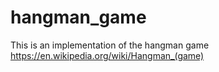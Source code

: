 # hangman_game

This is an implementation of the hangman game https://en.wikipedia.org/wiki/Hangman_(game)
